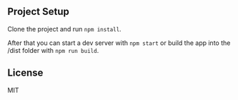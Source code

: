 ## Project Setup

Clone the project and run `npm install`.

After that you can start a dev server with `npm start` or build the app into the /dist folder with `npm run build`.

## License

MIT